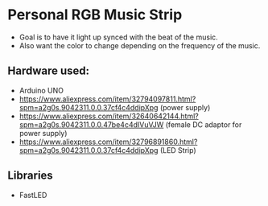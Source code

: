 # Personal RGB Music Strip

- Goal is to have it light up synced with the beat of the music.
- Also want the color to change depending on the frequency of the music.

## Hardware used:

- Arduino UNO
- https://www.aliexpress.com/item/32794097811.html?spm=a2g0s.9042311.0.0.37cf4c4ddipXpg (power supply)
- https://www.aliexpress.com/item/32640642144.html?spm=a2g0s.9042311.0.0.47be4c4dIVuVJW (female DC adaptor for power supply)
- https://www.aliexpress.com/item/32796891860.html?spm=a2g0s.9042311.0.0.37cf4c4ddipXpg (LED Strip)

## Libraries
- FastLED
